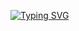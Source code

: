 [![Typing SVG](https://readme-typing-svg.demolab.com?font=JetBrains+Mono&size=48&pause=1000&color=ff5677&multiline=true&width=750&height=75&lines=Hi%2C+I'm+Arman+%F0%9F%91%8B%F0%9F%8F%BC)](https://git.io/typing-svg)
